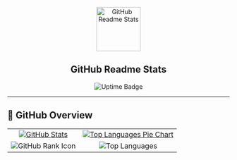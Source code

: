 <p align="center">
  <img width="100px" src="https://res.cloudinary.com/anuraghazra/image/upload/v1594908242/logo_ccswme.svg" align="center" alt="GitHub Readme Stats" />
</p>

<h2 align="center">GitHub Readme Stats</h2>

<p align="center">
  <img alt="Uptime Badge" src="https://img.shields.io/endpoint?url=https%3A%2F%2Fgithub-readme-stats-git-monitoring-github-readme-stats-team.vercel.app%2Fapi%2Fstatus%2Fup%3Ftype%3Dshields">
</p>

---

## 🚀 GitHub Overview
<table>
  <tr>
    <td align="center">
      <a href="https://github.com/unrastand/github-readme-stats#responsive-card-theme">
        <img src="https://github-readme-stats.vercel.app/api?username=unrastand&show_icons=true&theme=dark" alt="GitHub Stats" />
      </a>
    </td>
    <td align="center">
      <a href="https://github.com/unrastand/github-readme-stats">
        <img src="https://github-readme-stats.vercel.app/api/top-langs/?username=unrastand&layout=pie" alt="Top Languages Pie Chart" />
      </a>
    </td>
  </tr>
  <tr>
    <td align="center">
      <img src="https://github-readme-stats.vercel.app/api?username=unrastand&rank_icon=github&border_color=2e4058" alt="GitHub Rank Icon">
    </td>
    <td align="center">
      <img src="https://github-readme-stats.vercel.app/api/top-langs/?username=unrastand" alt="Top Languages">
    </td>
  </tr>
</table>
